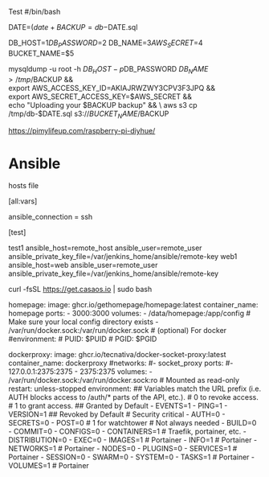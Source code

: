 Test
#/bin/bash

DATE=$(date +%H-%M-%S)
BACKUP=db-$DATE.sql

DB_HOST=$1
DB_PASSWORD=$2
DB_NAME=$3
AWS_SECRET=$4
BUCKET_NAME=$5

mysqldump -u root -h $DB_HOST -p$DB_PASSWORD $DB_NAME > /tmp/$BACKUP && \
export AWS_ACCESS_KEY_ID=AKIAJRWZWY3CPV3F3JPQ && \
export AWS_SECRET_ACCESS_KEY=$AWS_SECRET && \
echo "Uploading your $BACKUP backup" && \
aws s3 cp /tmp/db-$DATE.sql s3://$BUCKET_NAME/$BACKUP


 https://pimylifeup.com/raspberry-pi-diyhue/

# Ansible
hosts file

[all:vars]

ansible_connection = ssh

[test]

test1 ansible_host=remote_host ansible_user=remote_user ansible_private_key_file=/var/jenkins_home/ansible/remote-key
web1 ansible_host=web ansible_user=remote_user ansible_private_key_file=/var/jenkins_home/ansible/remote-key
 



curl -fsSL https://get.casaos.io | sudo bash

  homepage:
    image: ghcr.io/gethomepage/homepage:latest
    container_name: homepage
    ports:
      - 3000:3000
    volumes:
      - /data/homepage:/app/config # Make sure your local config directory exists
      - /var/run/docker.sock:/var/run/docker.sock # (optional) For docker
    #environment:
      # PUID: $PUID
      # PGID: $PGID

  dockerproxy:
    image: ghcr.io/tecnativa/docker-socket-proxy:latest
    container_name: dockerproxy
      #networks:
      #- socket_proxy
    ports:
      #- 127.0.0.1:2375:2375
      - 2375:2375
    volumes:
      - /var/run/docker.sock:/var/run/docker.sock:ro # Mounted as read-only
    restart: unless-stopped
    environment:
      ## Variables match the URL prefix (i.e. AUTH blocks access to /auth/* parts of the API, etc.).
      # 0 to revoke access.
      # 1 to grant access.
      ## Granted by Default
      - EVENTS=1
      - PING=1
      - VERSION=1
      ## Revoked by Default
      # Security critical
      - AUTH=0
      - SECRETS=0
      - POST=0 # 1 for watchtower
      # Not always needed
      - BUILD=0
      - COMMIT=0
      - CONFIGS=0
      - CONTAINERS=1 # Traefik, portainer, etc. 
      - DISTRIBUTION=0
      - EXEC=0
      - IMAGES=1 # Portainer
      - INFO=1 # Portainer
      - NETWORKS=1 # Portainer
      - NODES=0
      - PLUGINS=0
      - SERVICES=1 # Portainer
      - SESSION=0
      - SWARM=0
      - SYSTEM=0
      - TASKS=1 # Portainer
      - VOLUMES=1 # Portainer
